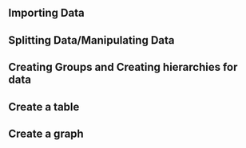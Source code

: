 ## Importing Data
 
## Splitting Data/Manipulating Data

##  Creating Groups and Creating hierarchies for data

##  Create a table

## Create a graph